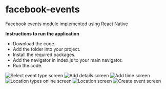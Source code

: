 # facebook-events
Facebook events module implemented using React Native

<b>Instructions to run the application</b>
* Download the code.
* Add the folder into your project.
* Install the required packages.
* Add the navigator in index.js to your main navigator. 
* Run the code.

![Select event type screen](assets/Select-type.jpg)
![Add details screen](assets/Add-details.jpg)
![Add time screen](assets/Add-time.jpg)
![Location types online screen](assets/Location-types-online.jpg)
![Location screen](assets/Location.jpg)
![Create event screen](assets/Create.jpg)
